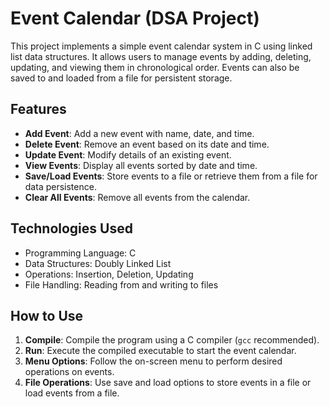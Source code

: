 # Event Calendar (DSA Project)

This project implements a simple event calendar system in C using linked list data structures. It allows users to manage events by adding, deleting, updating, and viewing them in chronological order. Events can also be saved to and loaded from a file for persistent storage.

## Features

- **Add Event**: Add a new event with name, date, and time.
- **Delete Event**: Remove an event based on its date and time.
- **Update Event**: Modify details of an existing event.
- **View Events**: Display all events sorted by date and time.
- **Save/Load Events**: Store events to a file or retrieve them from a file for data persistence.
- **Clear All Events**: Remove all events from the calendar.

## Technologies Used

- Programming Language: C
- Data Structures: Doubly Linked List
- Operations: Insertion, Deletion, Updating
- File Handling: Reading from and writing to files

## How to Use

1. **Compile**: Compile the program using a C compiler (`gcc` recommended).
2. **Run**: Execute the compiled executable to start the event calendar.
3. **Menu Options**: Follow the on-screen menu to perform desired operations on events.
4. **File Operations**: Use save and load options to store events in a file or load events from a file.

